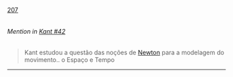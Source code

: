 [207](https://github.com/guilhermeprokisch/ideias/issues/207) 
###### 




 ######  Mention in [Kant #42](Kant-#42)  
 > Kant estudou a questão das noções de [Newton](Newton) para a modelagem do movimento.. o Espaço e Tempo

-------------------------------------------------------------------------------

